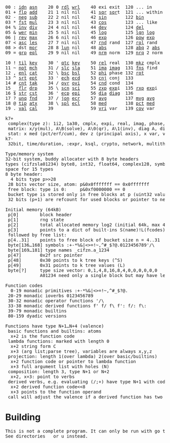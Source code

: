 <pre>00 : <a href="../../blob/master/k.go#L727">idn</a> <a href="../../blob/master/k.go#L3949">asn</a>    20 0 <a href="../../blob/master/k.go#L3601">rdl</a> <a href="../../blob/master/k.go#L3605">wrl</a>    40 exi exit  120 ... in       60 <a href="../../blob/master/k.go#L4246">prm</a>  140
01 + <a href="../../blob/master/k.go#L728">flp</a> <a href="../../blob/master/k.go#L1944">add</a>    21 1 nil nil    41 <a href="../../blob/master/k.go#L1750">sqr</a> <a href="../../blob/master/k.go#L1750">sqr</a>t  121 ... within   61      141
02 - <a href="../../blob/master/k.go#L767">neg</a> <a href="../../blob/master/k.go#L1945">sub</a>    22 2 nil nil    42 <a href="../../blob/master/k.go#L1753">sin</a>       122 <a href="../../blob/master/k.go#L3825">bin</a>          62      142
03 * <a href="../../blob/master/k.go#L770">fst</a> <a href="../../blob/master/k.go#L1946">mul</a>    23 3 nil nil    43 <a href="../../blob/master/k.go#L1756">cos</a>       123 ... like     63      143
04 % <a href="../../blob/master/k.go#L808">inv</a> <a href="../../blob/master/k.go#L1947">div</a>    24 4 nil nil    44 <a href="../../blob/master/k.go#L4843">dev</a>       124 <a href="../../blob/master/k.go#L4213">del</a>          64      144
05 & <a href="../../blob/master/k.go#L811">wer</a> <a href="../../blob/master/k.go#L1948">min</a>    25 5 nil nil    45 <a href="../../blob/master/k.go#L1774">log</a>       125 <a href="../../blob/master/k.go#L1953">lgn</a> <a href="../../blob/master/k.go#L1774">log</a>      65      145
06 | <a href="../../blob/master/k.go#L837">rev</a> <a href="../../blob/master/k.go#L1949">max</a>    26 6 nil nil    46 <a href="../../blob/master/k.go#L1777">exp</a>       126 <a href="../../blob/master/k.go#L1956">pow</a> <a href="../../blob/master/k.go#L1777">exp</a>      66      146
07 < <a href="../../blob/master/k.go#L868">asc</a> <a href="../../blob/master/k.go#L1950">les</a>    27 7 nil nil    47 <a href="../../blob/master/k.go#L4332">rnd</a> rand  127 <a href="../../blob/master/k.go#L4283">rol</a> rand     67      147
08 > dst <a href="../../blob/master/k.go#L1951">mor</a>    28 8 <a href="../../blob/master/k.go#L3611">lun</a> nil    48 <a href="../../blob/master/k.go#L1759">abs</a>       128 <a href="../../blob/master/k.go#L1767">abq</a> 2 <a href="../../blob/master/k.go#L1759">abs</a>    68      148
09 = <a href="../../blob/master/k.go#L886">grp</a> <a href="../../blob/master/k.go#L1952">eql</a>    29 9 nil nil    49 <a href="../../blob/master/k.go#L4420">nrm</a> norm  129 <a href="../../blob/master/k.go#L4421">nrq</a> 2 norm   69      149
                                                                          
10 ! <a href="../../blob/master/k.go#L915">til</a> <a href="../../blob/master/k.go#L1997">key</a>    30 ' <a href="../../blob/master/k.go#L3164">qtc</a> <a href="../../blob/master/k.go#L1997">key</a>    50 <a href="../../blob/master/k.go#L1780">rel</a> real  130 <a href="../../blob/master/k.go#L4766">mkz</a> cmplx    70      150
11 ~ <a href="../../blob/master/k.go#L976">not</a> <a href="../../blob/master/k.go#L2031">mch</a>    31 / <a href="../../blob/master/k.go#L3165">slc</a> <a href="../../blob/master/k.go#L3162">sla</a>    51 <a href="../../blob/master/k.go#L1781">ima</a> <a href="../../blob/master/k.go#L1781">ima</a>g  131 <a href="../../blob/master/k.go#L2521">fns</a> find     71      151
12 , <a href="../../blob/master/k.go#L995">enl</a> <a href="../../blob/master/k.go#L2076">cat</a>    32 \ <a href="../../blob/master/k.go#L3166">bsc</a> <a href="../../blob/master/k.go#L3163">bsl</a>    52 <a href="../../blob/master/k.go#L1782">phi</a> phase 132 <a href="../../blob/master/k.go#L2280">rot</a>          72      152
13 ^ <a href="../../blob/master/k.go#L1013">srt</a> <a href="../../blob/master/k.go#L2187">ept</a>    33 ' <a href="../../blob/master/k.go#L3173">ech</a> <a href="../../blob/master/k.go#L3199">ecd</a>    53 <a href="../../blob/master/k.go#L1810">cnj</a> conj  133              73      153
14 # <a href="../../blob/master/k.go#L1014">cnt</a> <a href="../../blob/master/k.go#L2213">tak</a>    34 / <a href="../../blob/master/k.go#L3313">ovr</a> <a href="../../blob/master/k.go#L3451">ovi</a>    54 <a href="../../blob/master/k.go#L4600">cnd</a> cond  134              74      154
15 _ <a href="../../blob/master/k.go#L1022">flr</a> <a href="../../blob/master/k.go#L2281">drp</a>    35 \ <a href="../../blob/master/k.go#L3372">scn</a> <a href="../../blob/master/k.go#L3484">sci</a>    55 <a href="../../blob/master/k.go#L1868">zxp</a> <a href="../../blob/master/k.go#L1777">exp</a>i  135 <a href="../../blob/master/k.go#L1831">rxp</a> <a href="../../blob/master/k.go#L1777">exp</a>i     75      155
16 $ <a href="../../blob/master/k.go#L1031">str</a> <a href="../../blob/master/k.go#L2389">cst</a>    36 ' <a href="../../blob/master/k.go#L3219">ecp</a> <a href="../../blob/master/k.go#L3265">epi</a>    56 <a href="../../blob/master/k.go#L951">dia</a> <a href="../../blob/master/k.go#L951">dia</a>g  136              76      156
17 ? <a href="../../blob/master/k.go#L1097">unq</a> <a href="../../blob/master/k.go#L2484">fnd</a>    37 / <a href="../../blob/master/k.go#L3734">jon</a> <a href="../../blob/master/k.go#L3285">ecr</a>    57 <a href="../../blob/master/k.go#L4938">avg</a>       137 <a href="../../blob/master/k.go#L4969">mvg</a> <a href="../../blob/master/k.go#L4938">avg</a>      77      157
18 @ <a href="../../blob/master/k.go#L1129">tip</a> <a href="../../blob/master/k.go#L2553">atx</a>    38 \ <a href="../../blob/master/k.go#L3701">spl</a> <a href="../../blob/master/k.go#L3299">ecl</a>    58 <a href="../../blob/master/k.go#L5074">med</a>       138 <a href="../../blob/master/k.go#L5086">pct</a> <a href="../../blob/master/k.go#L5074">med</a>      78      158
19 . <a href="../../blob/master/k.go#L1139">val</a> <a href="../../blob/master/k.go#L3016">cal</a>    39              59 <a href="../../blob/master/k.go#L4869">vri</a> var   139 <a href="../../blob/master/k.go#L4890">cov</a> var      79      15

k7+
 complex(type z): 1i2, 1a30, cmplx, expi, real, imag, phase, conj, rand 3i(binormal)
 matrix: x/y(mul), A\B(solve), A\0(qr), A\1(inv), diag A, diag v, norm, cond
 stat: x med (pct/erf/cum), dev z (principal axis), x var, var z (cov), x avg (cum/win/exp)
k7-
 32bit, time/duration, :expr, ksql, crypto, network, multithread
 
Type/memory system
32-bit system, buddy allocater with 8 byte headers
types (cifzsla01234) byte8, int32, float64, complex128, symbol64, list32, dict64, funcs
space for 15 types
8 byte header:
  4 bits type p>>28
 28 bits vector size, atom: p&0x0fffffff == 0x0fffffff
 free block: type is 0:     p&0xf0000000 == 0
 bucket type is stored only in free blocks at p (uint32 value)
 32 bits (p+1) are refcount for used blocks or pointer to next free

Initial memory (64kB)
 p[0]        block header
 p[1]        rng state
 p[2]        total allocated memory log2 (initial 64k, max 4G) uint32
 p[3]        points to a dict of built-ins S(name)!L(fcodes)
 followed by free list:
 p[4..31]    points to free block of bucket size n = 4..31
 byte[136…168] symbols :+-*%&|<>=!~,^#_$?@.0123456789'/\
 byte[169…181] type names _cifzn.a_1234
 p[47]       0x2f src pointer
 p[48]       0x30 points to k tree keys (^S)
 p[49]       0x31 points to k tree values (L)
 byte[?]     type size vector: 0,1,4,8,16,8,4,0,0,0,0,0,0
             A01234 need only a single block but may have length>0

Function codes
  0-19 monadic primitives :+-*%&|<>=!~,^#_$?@.
 20-29 monadic ioverbs 0123456789
 30-32 monadic operator functions '/\
 33-38 monadic derived functions f' f/ f\ f': f/: f\:
 39-79 monadic builtins
 80-159 dyadic versions

Functions have type N+1…N+4 (valence)
 basic functions and builtins: atoms
  x+2 is the function code
 lambda functions: marked with length 0
  x+2 string form C
  x+3 (arg list;parse tree), variables are always x,y,z
 projection: length 1(over lambda) 2(over basic/builtins)
  x+2 function code or pointer to lambda function
  x+3 full argument list with holes (N)
 composition: length 3, type N+1 or N+2
  x+2, x+3: point to verbs
 derived verbs, e.g. evaluating (/;+) have type N+1 with code > 256
  x+2 derived function code<<8
  x+3 points to the function operand
 call will adjust the valence if a derived function has two arguments
</pre>

# Building
<pre>
This is not a complete program. It can only be run with go test.
See directories _ or u instead.
</pre>
